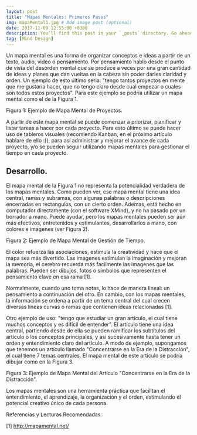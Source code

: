 ```yaml
---
layout: post
title: "Mapas Mentales: Primeros Pasos"
img: mapaMental1.jpg # Add image post (optional)
date: 2017-11-09 12:55:00 +0300
description: You’ll find this post in your `_posts` directory. Go ahead and edit it and re-build the site to see your changes. # Add post description (optional)
tag: [Mind Design]
---
```

Un mapa mental es una forma de organizar conceptos e ideas a partir de un texto, audio, video o pensamiento. Por pensamiento hablo desde el punto de vista del desorden mental que se produce a veces por una gran cantidad de ideas y planes que dan vueltas en la cabeza sin poder darles claridad y orden. Un ejemplo de esto último seria: "tengo tantos proyectos en mente que me gustaria hacer, que no tengo claro desde cual empezar o cuales son todos estos proyectos". Para este ejemplo se podria utilizar un mapa mental como el de la Figura 1.

Figura 1: Ejemplo de Mapa Mental de Proyectos.

A partir de este mapa mental se puede comenzar a priorizar, planificar y listar tareas a hacer por cada proyecto. Para esto último se puede hacer uso de tableros visuales (recomiendo Kanban, en el próximo artículo hablare de ello :)), para así administrar y mejorar el avance de cada proyecto, y/o se pueden seguir utilizando mapas mentales para gestionar el tiempo en cada proyecto.

## Desarrollo.

El mapa mental de la Figura 1 no representa la potencialidad verdadera de los mapas mentales. Como pueden ver, ese mapa mental tiene una idea central, ramas y subramas, con algunas palabras o descripciones encerradas en rectangulos, con un cierto orden. Ademas, está hecho en computador directamente (con el software XMind), y no ha pasado por un borrador a mano. Puede ayudar, pero los mapas mentales pueden ser aún más efectivos, entretenidos y estimulantes, desarrollarlos a mano, con colores e imagenes (ver Figura 2).

Figura 2: Ejemplo de Mapa Mental de Gestión de Tiempo.

El color refuerza las asociaciones, estimula la creatividad y hace que el mapa sea más divertido. Las imagenes estimulan la imaginación y mejoran la memoria, el cerebro recuerda más facilmente las imagenes que las palabras. Pueden ser dibujos, fotos o símbolos que representen el pensamiento clave en esa rama [1].

Normalmente, cuando uno toma notas, lo hace de manera lineal: un pensamiento a continuación del otro. En cambio, con los mapas mentales, la información se ordena a partir de un tema central del cual crecen diversas lineas curvas o ramas que contienen ideas relacionadas [1].

Otro ejemplo de uso: "tengo que estudiar un gran artículo, el cual tiene muchos conceptos y es difícil de entender". El artículo tiene una idea central, partiendo desde de ella se pueden ramificar los subtítulos del artículo o los conceptos principales, y así sucesivamente hasta tener un orden y entendimiento claro del artículo. A modo de ejemplo, supongamos que tenemos un artículo llamado "Concentrarse en la Era de la Distracción", el cual tiene 7 temas centrales. El mapa mental de este artículo se podría dibujar como en la Figura 3.

Figura 3: Ejemplo de Mapa Mental del Artículo "Concentrarse en la Era de la Distracción".

Los mapas mentales son una herramienta práctica que facilitan el entendimiento, el aprendizaje, la organización y el orden, estimulando el potencial creativo único de cada persona.

Referencias y Lecturas Recomendadas.

[1] http://mapamental.net/
